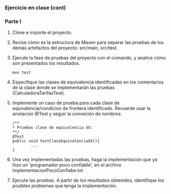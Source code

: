 ### Ejercicio en clase (cont)

### Parte I

1. Clone e importe el proyecto.
2. Revise cómo es la estructura de Maven para separar las pruebas de los demás artefactos del proyecto: src/main, src/test.
3. Ejecute la fase de pruebas del proyecto con el comando, y analice cómo son presentados los resultados.

    ```
    mvn test
    ```
4. Especifique las clases de equivalencia identificadas en los comentarios de la clase donde se implementarán las pruebas (CalculadoraTarifasTest).

5. Implemente un caso de prueba para cada clase de equivalencia/condicion de frontera identificado. Recuerde usar la anotacion @Test y seguir la conveción de nombres: 

    ```
    /**
    * Pruebas clase de equivalencia XX: 
    **/
    @Test
    public void testClaseEquivalenciaXX(){
            ...
    }
    ```

6. Una vez implementadas las pruebas, haga la implementación que ya hizo un 'programador poco confiable', en el archivo implementacionPocoConfiabe.txt.
7. Ejecute las pruebas. A partir de los resultados obtenidos, identifique los posibles problemas que tenga la implementación.